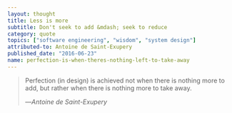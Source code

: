```yaml
---
layout: thought
title: Less is more
subtitle: Don't seek to add &mdash; seek to reduce
category: quote
topics: ["software engineering", "wisdom", "system design"]
attributed-to: Antoine de Saint-Exupery
published_date: "2016-06-23"
name: perfection-is-when-theres-nothing-left-to-take-away
---
```

> Perfection (in design) is achieved not when there is nothing more to add, but
> rather when there is nothing more to take away.
>
> &mdash;<cite>Antoine de Saint-Exupery</cite>

